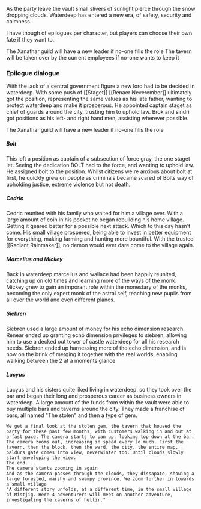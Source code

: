 As the party leave the vault small slivers of sunlight pierce through the snow dropping clouds. Waterdeep has entered a new era, of safety, security and calmness.


I have though of epilogues per character, but players can choose their own fate if they want to. 


The Xanathar guild will have a new leader if no-one fills the role
The tavern will be taken over by the current employees if no-one wants to keep it


### Epilogue dialogue
With the lack of a central government figure a new lord had to be decided in waterdeep. With some push of [[Staget]] [[Renaer Neverember]] ultimately got the position, representing the same values as his late father, wanting to protect waterdeep and make it prosperous. He appointed captain staget as chief of guards around the city, trusting him to uphold law. Brok and sindri got positions as his left- and right hand men, assisting wherever possible. 

The Xanathar guild will have a new leader if no-one fills the role

##### Bolt
This left a position as captain of a subsection of force gray, the one staget let. Seeing the dedication BOLT had to the force, and wanting to uphold law. He assigned bolt to the position. Whilst citizens we're anxious about bolt at first, he quickly grew on people as criminals became scared of Bolts way of upholding justice, extreme violence but not death.

##### Cedric
Cedric reunited with his family who waited for him a village over. With a large amount of coin in his pocket he began rebuilding his home village. Getting it geared better for a possible next attack. Which to this day hasn't come. His small village prospered, being able to invest in better equipment for everything, making farming and hunting more bountiful. With the trusted [[Radiant Rainmaker]], no demon would ever dare come to the village again.

##### Marcellus and Mickey
Back in waterdeep marcellus and wallace had been happily reunited, catching up on old times and learning more of the ways of the monk. Mickey grew to gain an imporant role within the monestary of the monks, becoming the only expert monk of the astral self, teaching new pupils from all over the world and even different planes.

##### Siebren
Siebren used a large amount of money for his echo dimension research. Renear ended up granting echo dimension privileges to siebren, allowing him to use a decked out tower of castle waterdeep for all his research needs. Siebren ended up harnessing more of the echo dimension, and is now on the brink of merging it together with the real worlds, enabling walking between the 2 at a moments glance

##### Lucyus
Lucyus and his sisters quite liked living in waterdeep, so they took over the bar and began their long and prosperous career as business owners in waterdeep. A large amount of the funds from within the vault were able to buy multiple bars and taverns around the city. They made a franchise of bars, all named "The stolen" and then a type of gem. 


	We get a final look at the stolen gem, the tavern that housed the party for these past few months, with customers walking in and out at a fast pace. The camera starts to pan up, looking top down at the bar. The camera zooms out, increasing in speed every so much. First the tavern, then the block, then the ward, the city, the entire map, baldurs gate comes into view, neverwinter too. Until clouds slowly start enveloping the view. 
	The end....
	The camera starts zooming in again 
	And as the camera passes through the clouds, they dissapate, showing a large forested, marshy and swampy province. We zoom further in towards a small village 
	"A different story unfolds, at a different time, in the small village of Mistjig. Here 4 adventurers will meet on another adventure, investigating the caverns of hellir."